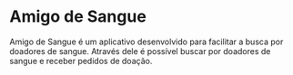 # Amigo de Sangue


Amigo de Sangue é um aplicativo desenvolvido para facilitar a busca por doadores de sangue.
Através dele é possível buscar por doadores de sangue e receber pedidos de doação.

